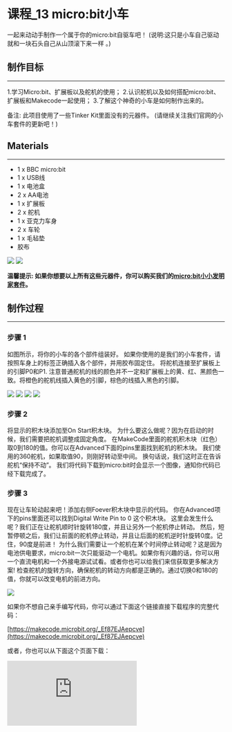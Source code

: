 ﻿# 课程_13 micro:bit小车

一起来动动手制作一个属于你的micro:bit自驱车吧！
(说明:这只是小车自己驱动就和一块石头自己从山顶滚下来一样 。)


## 制作目标
---

1.学习Micro:bit、扩展板以及舵机的使用；
2.认识舵机以及如何搭配micro:bit、扩展板和Makecode一起使用；
3.了解这个神奇的小车是如何制作出来的。

备注:
此项目使用了一些Tinker Kit里面没有的元器件。
(请继续关注我们官网的小车套件的更新吧！)


## Materials
---

- 1 x BBC micro:bit
- 1 x USB线
- 1 x 电池盒
- 2 x AA电池
- 1 x 扩展板
- 2 x 舵机
- 1 x 亚克力车身
- 2 x 车轮
- 1 x 毛毡垫
- 胶布

![](https://wiki-media-ef.oss-cn-hongkong.aliyuncs.com//images/adwP5Zd.jpg)
![](https://wiki-media-ef.oss-cn-hongkong.aliyuncs.com//images/vAquseh.jpg)

**温馨提示: 如果你想要以上所有这些元器件，你可以购买我们的[micro:bit小小发明家套件](https://item.taobao.com/item.htm?spm=a230r.7195193.1997079397.9.z3IMPf&id=564707672256&abbucket=5)。**


## 制作过程
---

### 步骤 1

如图所示，将你的小车的各个部件组装好。
如果你使用的是我们的小车套件，请按照车身上的标签正确插入各个部件，并用胶布固定住。
将舵机连接至扩展板上的引脚P0和P1.
注意普通舵机的线的颜色并不一定和扩展板上的黄、红、黑颜色一致。将橙色的舵机线插入黄色的引脚，棕色的线插入黑色的引脚。

![](https://wiki-media-ef.oss-cn-hongkong.aliyuncs.com//images/ip1yXX6.jpg)
![](https://wiki-media-ef.oss-cn-hongkong.aliyuncs.com//images/GW3ty3N.jpg)
![](https://wiki-media-ef.oss-cn-hongkong.aliyuncs.com//images/YgZeCEN.jpg)
![](https://wiki-media-ef.oss-cn-hongkong.aliyuncs.com//images/raPJYlm.jpg)


### 步骤 2

将显示的积木块添加至On Start积木块。
为什么要这么做呢？因为在启动的时候，我们需要把舵机调整成固定角度。
在MakeCode里面的舵机积木块（红色）取0到180的值。你可以在Advanced下面的pins里面找到舵机的积木块。
我们使用的360舵机，如果取值90，则刚好转动至中间。 换句话说，我们这时正在告诉舵机“保持不动”。
我们将代码下载到micro:bit时会显示一个图像，通知你代码已经下载完成了。


### 步骤 3

现在让车轮动起来吧！添加右侧Foever积木块中显示的代码。
你在Advanced项下的pins里面还可以找到Digital Write Pin to 0 这个积木块。
这里会发生什么呢？我们正在让舵机顺时针旋转180度，并且让另外一个舵机停止转动。 然后，短暂停顿之后，我们让前面的舵机停止转动，并且让后面的舵机逆时针旋转0度。记住，90度是前进！
为什么我们需要让一个舵机在某个时间停止转动呢？这是因为电池供电要求，micro:bit一次只能驱动一个电机。如果你有兴趣的话，你可以用一个直流电机和一个外接电源试试看。或者你也可以给我们来信获取更多解决方案!
检查舵机的旋转方向，确保舵机的转动方向都是正确的。通过切换0和180的值，你就可以改变电机的前进方向。

![](https://wiki-media-ef.oss-cn-hongkong.aliyuncs.com//images/iy5uy4V.jpg)

如果你不想自己亲手编写代码，你可以通过下面这个链接直接下载程序的完整代码：

[https://makecode.microbit.org/_Ef87EJAepcve](https://makecode.microbit.org/_Ef87EJAepcve)

或者，你也可以从下面这个页面下载：


<div
    style={{
        position: 'relative',
        paddingBottom: '60%',
        overflow: 'hidden',
    }}
>
    <iframe
        src="https://makecode.microbit.org/_Ef87EJAepcve"
        frameborder="0"
        sandbox="allow-popups allow-forms allow-scripts allow-same-origin"
        style={{
            position: 'absolute',
            width: '100%',
            height: '100%',
        }}
    />
</div>

### 成功!

当你准备让你的小车跑起来的时候，把电池装上，然后你的小车就能跑起来了。此外，你也可以添加一些工艺材料，改变小车的空气动力属性，让你的小车更加个性化!为了进一步扩展，你也可以连接ADKeypad来手动控制电机，而不是让小车自动跑起来。

## 常见问题
---
